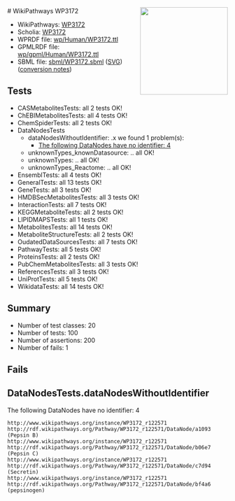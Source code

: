 <img style="float: right; width: 200px" src="../logo.png" />
# WikiPathways WP3172

* WikiPathways: [WP3172](https://identifiers.org/wikipathways:WP3172)
* Scholia: [WP3172](https://scholia.toolforge.org/wikipathways/WP3172)
* WPRDF file: [wp/Human/WP3172.ttl](../wp/Human/WP3172.ttl)
* GPMLRDF file: [wp/gpml/Human/WP3172.ttl](../wp/gpml/Human/WP3172.ttl)
* SBML file: [sbml/WP3172.sbml](../sbml/WP3172.sbml) ([SVG](../sbml/WP3172.svg)) ([conversion notes](../sbml/WP3172.txt))

## Tests
* CASMetabolitesTests: all 2 tests OK!
* ChEBIMetabolitesTests: all 4 tests OK!
* ChemSpiderTests: all 2 tests OK!
* DataNodesTests
    * dataNodesWithoutIdentifier: .x we found 1 problem(s):
        * [The following DataNodes have no identifier: 4](#d2d32fa3)
    * unknownTypes_knownDatasource: .. all OK!
    * unknownTypes: .. all OK!
    * unknownTypes_Reactome: .. all OK!
* EnsemblTests: all 4 tests OK!
* GeneralTests: all 13 tests OK!
* GeneTests: all 3 tests OK!
* HMDBSecMetabolitesTests: all 3 tests OK!
* InteractionTests: all 7 tests OK!
* KEGGMetaboliteTests: all 2 tests OK!
* LIPIDMAPSTests: all 1 tests OK!
* MetabolitesTests: all 14 tests OK!
* MetaboliteStructureTests: all 2 tests OK!
* OudatedDataSourcesTests: all 7 tests OK!
* PathwayTests: all 5 tests OK!
* ProteinsTests: all 2 tests OK!
* PubChemMetabolitesTests: all 3 tests OK!
* ReferencesTests: all 3 tests OK!
* UniProtTests: all 5 tests OK!
* WikidataTests: all 14 tests OK!


## Summary

* Number of test classes: 20
* Number of tests: 100
* Number of assertions: 200
* Number of fails: 1

## Fails

<a name="d2d32fa3" />

## DataNodesTests.dataNodesWithoutIdentifier

The following DataNodes have no identifier: 4
```
http://www.wikipathways.org/instance/WP3172_r122571 http://rdf.wikipathways.org/Pathway/WP3172_r122571/DataNode/a1093 (Pepsin B)
http://www.wikipathways.org/instance/WP3172_r122571 http://rdf.wikipathways.org/Pathway/WP3172_r122571/DataNode/b06e7 (Pepsin C)
http://www.wikipathways.org/instance/WP3172_r122571 http://rdf.wikipathways.org/Pathway/WP3172_r122571/DataNode/c7d94 (Secretin)
http://www.wikipathways.org/instance/WP3172_r122571 http://rdf.wikipathways.org/Pathway/WP3172_r122571/DataNode/bf4a6 (pepsinogen)
```

